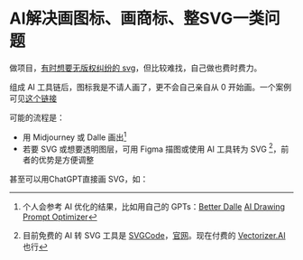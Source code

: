 # AI解决画图标、画商标、整SVG一类问题

<script setup>
    import TQ from "../../../public/three_question.vue";
</script>

[//]: # (TODO：embed jike)
做项目，[有时想要无版权纠纷的 svg](https://m.okjike.com/originalPosts/64119eac45b1c44fea7bd84f?s=ewoidSI6ICI1ZWUwNzM1OWNjZTJmNDAwMTcwMzkyYmIiCn0=)，但比较难找，自己做也费时费力。

组成 AI 工具链后，图标我是不请人画了，更不会自己亲自从 0 开始画。一个案例可见[这个链接](https://m.okjike.com/originalPosts/65cebceb3624666324bcdf24?s=ewoidSI6ICI1ZWUwNzM1OWNjZTJmNDAwMTcwMzkyYmIiCn0=)

可能的流程是：

- 用 Midjourney 或 Dalle 画出[^2]
- 若要 SVG 或想要透明图层，可用 Figma 描图或使用 AI 工具转为 SVG [^1]，前者的优势是方便调整

甚至可以用ChatGPT直接画 SVG，如：

<TQ />


[^1]: 目前免费的 AI 转 SVG 工具是 [SVGCode](https://github.com/tomayac/SVGcode)，[官网](https://svgco.de/)。现在付费的 [Vectorizer.AI](https://vectorizer.ai/) 也行

[^2]: 个人会参考 AI 优化的结果，比如用自己的 GPTs：[Better Dalle](https://chat.openai.com/g/g-mFkQwa1cQ-betterdalle)  [AI Drawing Prompt Optimizer](https://chat.openai.com/g/g-53PrTHvwM-ai-drawing-prompt-optimizer)
